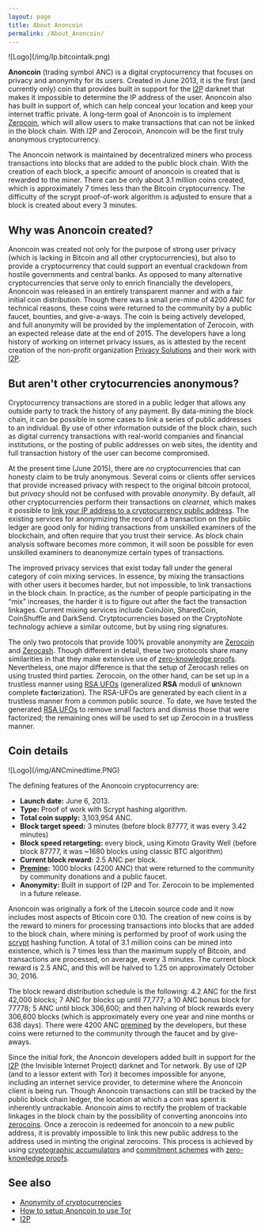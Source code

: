 ```yaml
---
layout: page
title: About Anoncoin
permalink: /About_Anoncoin/
---
```


<div class='pull-right' markdown="1">
![Logo](/img/Ip.bitcointalk.png)
</div>

**Anoncoin** (trading symbol ANC) is a digital cryptocurrency that focuses on privacy and anonymity for its users. Created in June 2013, it is the first (and currently only) coin that provides built in support for the [I2P](/I2P) darknet that makes it impossible to determine the IP address of the user. Anoncoin also has built in support of, which can help conceal your location and keep your internet traffic private. A long-term goal of Anoncoin is to implement [Zerocoin](/Zerocoin), which will allow users to make transactions that can not be linked in the block chain. With I2P and Zerocoin, Anoncoin will be the first truly anonymous cryptocurrency.

The Anoncoin network is maintained by decentralized miners who process transactions into blocks that are added to the public block chain. With the creation of each block, a specific amount of anoncoin is created that is rewarded to the miner. There can be only about 3.1 million coins created, which is approximately 7 times less than the Bitcoin cryptocurrency. The difficulty of the scrypt proof-of-work algorithm is adjusted to ensure that a block is created about every 3 minutes.

Why was Anoncoin created?
-------------------------

Anoncoin was created not only for the purpose of strong user privacy (which is lacking in Bitcoin and all other cryptocurrencies), but also to provide a cryptocurrency that could support an eventual crackdown from hostile governments and central banks. As opposed to many alternative cryptocurrencies that serve only to enrich financially the developers, Anoncoin was released in an entirely transparent manner and with a fair initial coin distribution. Though there was a small pre-mine of 4200 ANC for technical reasons, these coins were returned to the community by a public faucet, bounties, and give-a-ways. The coin is being actively developed, and full anonymity will be provided by the implementation of Zerocoin, with an expected release date at the end of 2015. The developers have a long history of working on internet privacy issues, as is attested by the recent creation of the non-profit organization [Privacy Solutions](http://privacysolutions.no/) and their work with [I2P](/I2P).

But aren't other crytocurrencies anonymous?
-------------------------------------------

Cryptocurrency transactions are stored in a public ledger that allows any outside party to track the history of any payment. By data-mining the block chain, it can be possible in some cases to link a series of public addresses to an individual. By use of other information outside of the block chain, such as digital currency transactions with real-world companies and financial institutions, or the posting of public addresses on web sites, the identity and full transaction history of the user can become compromised.

At the present time (June 2015), there are *no* cryptocurrencies that can honesty claim to be truly anonymous. Several coins or clients offer services that provide increased privacy with respect to the original bitcoin protocol, but *privacy* should not be confused with provable *anonymity*. By default, all other cryptocurrencies perform their transactions on *clearnet*, which makes it possible to [link your IP address to a cryptocurrency public address](https://www.cryptolux.org/index.php/Bitcoin). The existing services for anonymizing the record of a transaction on the public ledger are good only for hiding transactions from unskilled examiners of the blockchain, and often require that you trust their service. As block chain analysis software becomes more common, it will soon be possible for even unskilled examiners to deanonymize certain types of transactions.

The improved privacy services that exist today fall under the general category of coin mixing services. In essence, by mixing the transactions with other users it becomes harder, but not impossible, to link transactions in the block chain. In practice, as the number of people participating in the “mix” increases, the harder it is to figure out after the fact the transaction linkages. Current mixing services include CoinJoin, SharedCoin, CoinShuffle and DarkSend. Crytptocurrencies based on the CryptoNote technology achieve a similar outcome, but by using ring signatures.

The only two protocols that provide 100% provable anonymity are [Zerocoin](/Zerocoin) and [Zerocash](/Zerocash). Though different in detail, these two protocols share many similarities in that they make extensive use of [zero-knowledge proofs](/Zero-Knowledge_Proofs). Nevertheless, one major difference is that the setup of Zerocash relies on using trusted third parties. Zerocoin, on the other hand, can be set up in a trustless manner using [RSA UFOs](/RSA-UFO) (generalized **RSA** moduli of **u**nknown complete **f**act**o**rization). The RSA-UFOs are generated by each client in a trustless manner from a common public source. To date, we have tested the generated [RSA UFOs](/RSA-UFO) to remove small factors and dismiss those that were factorized; the remaining ones will be used to set up Zerocoin in a trustless manner.

Coin details
------------

<div class='pull-right' markdown="1">
![Logo](/img/ANCminedtime.PNG)
</div>

The defining features of the Anoncoin cryptocurrency are:

-   **Launch date:** June 6, 2013.
-   **Type:** Proof of work with Scrypt hashing algorithm.
-   **Total coin supply:** 3,103,954 ANC.
-   **Block target speed:** 3 minutes (before block 87777, it was every 3.42 minutes)
-   **Block speed retargeting:** every block, using Kimoto Gravity Well (before block 87777, it was ~1680 blocks using classic BTC algorithm)
-   **Current block reward:** 2.5 ANC per block.
-   **[Premine](/Premine):** 1000 blocks (4200 ANC) that were returned to the community by community donations and a public faucet.
-   **Anonymity:** Built in support of I2P and Tor. Zerocoin to be implemented in a future release.

Anoncoin was originally a fork of the Litecoin source code and it now includes most aspects of Bticoin core 0.10. The creation of new coins is by the reward to miners for processing transactions into blocks that are added to the block chain, where mining is performed by proof of work using the [scrypt](/scrypt) hashing function. A total of 3.1 million coins can be mined into existence, which is 7 times less than the maximum supply of Bitcoin, and transactions are processed, on average, every 3 minutes. The current block reward is 2.5 ANC, and this will be halved to 1.25 on approximately October 30, 2016.

The block reward distribution schedule is the following: 4.2 ANC for the first 42,000 blocks; 7 ANC for blocks up until 77,777; a 10 ANC bonus block for 77778; 5 ANC until block 306,600; and then halving of block rewards every 306,600 blocks (which is approximately every one year and nine months or 638 days). There were 4200 ANC [premined](/Premine) by the developers, but these coins were returned to the community through the faucet and by give-aways.

Since the initial fork, the Anoncoin developers added built in support for the [I2P](/I2P_Anonymous_Network) (the Invisible Internet Project) darknet and Tor network. By use of I2P (and to a lessor extent with Tor) it becomes impossible for anyone, including an internet service provider, to determine where the Anoncoin client is being run. Though Anoncoin transactions can still be tracked by the public block chain ledger, the location at which a coin was spent is inherently untrackable. Anoncoin aims to rectify the problem of trackable linkages in the block chain by the possibility of converting anoncoins into [zerocoins](/zerocoin). Once a zerocoin is redeemed for anoncoin to a new public address, it is provably impossible to link this new public address to the address used in minting the original zerocoins. This process is achieved by using [cryptographic accumulators](/cryptographic_accumulator) and [commitment schemes](/Commitment_scheme) with [zero-knowledge proofs](/Zero-Knowledge_Proofs).

See also
--------

-   [Anonymity of cryptocurrencies](/Anonymity_of_cryptocurrencies)
-   [How to setup Anoncoin to use Tor](/How_to_setup_Anoncoin_to_use_Tor)
-   [I2P](/I2P)